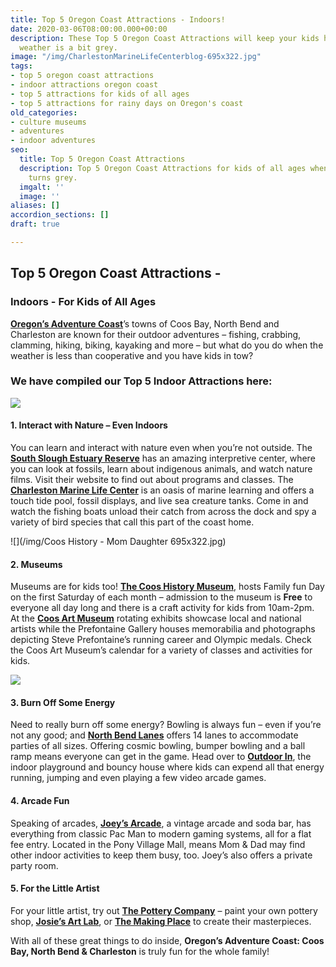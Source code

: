 ```yaml
---
title: Top 5 Oregon Coast Attractions - Indoors!
date: 2020-03-06T08:00:00.000+00:00
description: These Top 5 Oregon Coast Attractions will keep your kids happy when the
  weather is a bit grey.
image: "/img/CharlestonMarineLifeCenterblog-695x322.jpg"
tags:
- top 5 oregon coast attractions
- indoor attractions oregon coast
- top 5 attractions for kids of all ages
- top 5 attractions for rainy days on Oregon's coast
old_categories:
- culture museums
- adventures
- indoor adventures
seo:
  title: Top 5 Oregon Coast Attractions
  description: Top 5 Oregon Coast Attractions for kids of all ages when the weather
    turns grey.
  imgalt: ''
  image: ''
aliases: []
accordion_sections: []
draft: true

---
```

## Top 5 Oregon Coast Attractions -

### Indoors - For Kids of All Ages

[**Oregon’s Adventure Coast**](https://www.oregonsadventurecoast.com/)’s towns of Coos Bay, North Bend and Charleston are known for their outdoor adventures – fishing, crabbing, clamming, hiking, biking, kayaking and more – but what do you do when the weather is less than cooperative and you have kids in tow?

### We have compiled our Top 5 Indoor Attractions here:

![](/img/CharlestonMarineLifeCenterblog-695x322.jpg)

#### 1. Interact with Nature – Even Indoors

You can learn and interact with nature even when you’re not outside. The [**South Slough Estuary Reserve**]() has an amazing interpretive center, where you can look at fossils, learn about indigenous animals, and watch nature films. Visit their website to find out about programs and classes. The [**Charleston Marine Life Center**](http://www.charlestonmarinelifecenter.com/) is an oasis of marine learning and offers a touch tide pool, fossil displays, and live sea creature tanks. Come in and watch the fishing boats unload their catch from across the dock and spy a variety of bird species that call this part of the coast home.

![](/img/Coos History - Mom Daughter 695x322.jpg)

#### 2. Museums

Museums are for kids too! [**The Coos History Museum**](https://cooshistory.org/), hosts Family fun Day on the first Saturday of each month – admission to the museum is **Free** to everyone all day long and there is a craft activity for kids from 10am-2pm. At the [**Coos Art Museum**](http://www.coosart.org/) rotating exhibits showcase local and national artists while the Prefontaine Gallery houses memorabilia and photographs depicting Steve Prefontaine’s running career and Olympic medals. Check the Coos Art Museum’s calendar for a variety of classes and activities for kids.

![](/img/180714_bowling_483-1.jpg)

#### 3. Burn Off Some Energy

Need to really burn off some energy? Bowling is always fun – even if you’re not any good; and [**North Bend Lanes**](https://northbendlanes.com/) offers 14 lanes to accommodate parties of all sizes. Offering cosmic bowling, bumper bowling and a ball ramp means everyone can get in the game.  Head over to [**Outdoor In**](http://www.outdoor-in.com/), the indoor playground and bouncy house where kids can expend all that energy running, jumping and even playing a few video arcade games.

#### 4. Arcade Fun

Speaking of arcades, [**Joey’s Arcade**](https://www.facebook.com/Joeysarcade2.0/), a vintage arcade and soda bar, has everything from classic Pac Man to modern gaming systems, all for a flat fee entry. Located in the Pony Village Mall, means Mom & Dad may find other indoor activities to keep them busy, too.  Joey’s also offers a private party room.

#### 5. For the Little Artist

For your little artist, try out [**The Pottery Company**](https://www.facebook.com/The-Pottery-Co-161842183873942/) – paint your own pottery shop, [**Josie’s Art Lab**](https://www.josiesartlab.com/contact/), or [**The Making Place**]() to create their masterpieces.

With all of these great things to do inside, **Oregon’s Adventure Coast: Coos Bay, North Bend & Charleston** is truly fun for the whole family!